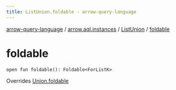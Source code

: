 ```yaml
---
title: ListUnion.foldable - arrow-query-language
---
```


[arrow-query-language](../../index.html) / [arrow.aql.instances](../index.html) / [ListUnion](index.html) / [foldable](./foldable.html)

# foldable

`open fun foldable(): Foldable<ForListK>`

Overrides [Union.foldable](../../arrow.aql/-union/foldable.html)

